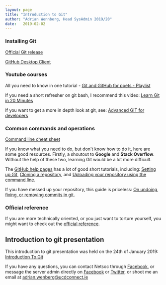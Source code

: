 ```yaml
---
layout: page
title: "Introduction to Git"
author: "Adrian Wennberg, Head SysAdmin 2019/20"
date:   2019-02-02
---
```


### Installing Git

[Official Git release](https://git-scm.com/downloads)

[GitHub Desktop Client](https://desktop.github.com/)

### Youtube courses

All you need to know in one tutorial - [Git and GitHub for poets - Playlist](https://www.youtube.com/playlist?list=PLRqwX-V7Uu6ZF9C0YMKuns9sLDzK6zoiV)

If you need a short refresher on git bash, I recommend this video: [Learn Git in 20 Minutes](https://www.youtube.com/watch?v=Y9XZQO1n_7c)

If you want to get a more in depth look at git, see: [Advanced GIT for developers](https://www.youtube.com/watch?v=duqBHik7nRo)

### Common commands and operations

[Command line cheat sheet](https://services.github.com/on-demand/downloads/github-git-cheat-sheet.pdf)

If you know what you need to do, but don't know how to do it, here are some good resources. Firstly, a shoutout to **Google** and **Stack Overflow**. Without the help of these two, learning Git would be a lot more difficult.

The [GitHub help pages](https://help.github.com/) has a lot of good short tutorials, including: [Setting up Git](https://help.github.com/articles/set-up-git/), [Cloning a repository](https://help.github.com/articles/cloning-a-repository/), and [Uploading your repository using the command line](https://help.github.com/articles/adding-an-existing-project-to-github-using-the-command-line/).

If you have messed up your repository, this guide is priceless: [On undoing, fixing, or removing commits in git](http://sethrobertson.github.io/GitFixUm/fixup.html).

### Official reference

If you are more technically oriented, or you just want to torture yourself, you might want to check out the [official reference](https://git-scm.com/).

## Introduction to git presentation

This introduction to git presentation was held on the 24th of January 2019: [Introduction To Git](/assets/intro_to_git.pdf)

If you have any questions, you can contact Netsoc through [Facebook](https://www.facebook.com/ucdnetsoc/), or message the server admin directly on [Facebook](https://www.facebook.com/AdrianWennberg) or [Twitter](https://twitter.com/AdrianWennberg), or shoot me an email at adrian.wenberg@ucdconnect.ie
